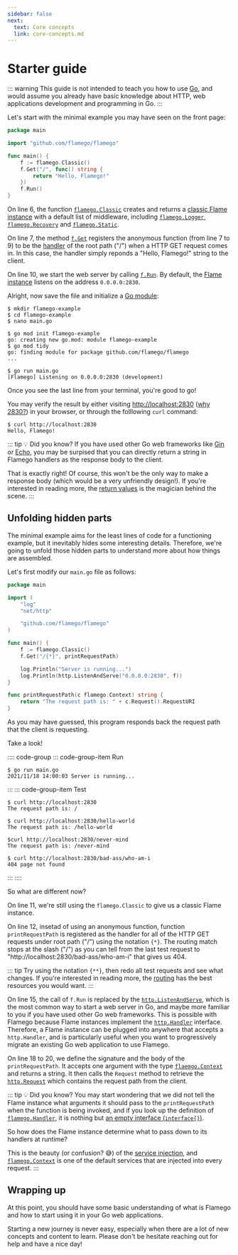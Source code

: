 ```yaml
---
sidebar: false
next:
  text: Core concepts
  link: core-concepts.md
---
```


# Starter guide

::: warning
This guide is not intended to teach you how to use [Go](https://go.dev/), and would assume you already have basic knowledge about HTTP, web applications development and programming in Go.
:::

Let's start with the minimal example you may have seen on the front page:

```go
package main

import "github.com/flamego/flamego"

func main() {
	f := flamego.Classic()
	f.Get("/", func() string {
		return "Hello, Flamego!"
	})
	f.Run()
}
```

On line 6, the function [`flamego.Classic`](https://pkg.go.dev/github.com/flamego/flamego#Classic) creates and returns a [classic Flame instance](core-concepts.md#classic-flame) with a default list of middleware, including [`flamego.Logger`](core-services.md#routing-logger), [`flamego.Recovery`](core-services.md#panic-recovery) and [`flamego.Static`](core-services.md#serving-static-files).

On line 7, the method [`f.Get`](https://pkg.go.dev/github.com/flamego/flamego#Router) registers the anonymous function (from line 7 to 9) to be the [handler](core-concepts.md#handlers) of the root path ("/") when a HTTP GET request comes in. In this case, the handler simply reponds a "Hello, Flamego!" string to the client.

On line 10, we start the web server by calling [`f.Run`](https://pkg.go.dev/github.com/flamego/flamego#Flame.Run). By default, the [Flame instance](core-concepts.md#instances) listens on the address `0.0.0.0:2830`.

Alright, now save the file and initialize a [Go module](https://go.dev/blog/using-go-modules#:~:text=A%20module%20is%20a%20collection,needed%20for%20a%20successful%20build.):

```:no-line-numbers
$ mkdir flamego-example
$ cd flamego-example
$ nano main.go

$ go mod init flamego-example
go: creating new go.mod: module flamego-example
$ go mod tidy
go: finding module for package github.com/flamego/flamego
...

$ go run main.go
[Flamego] Listening on 0.0.0.0:2830 (development)
```

Once you see the last line from your terminal, you're good to go!

You may verify the result by either visiting [http://localhost:2830](http://localhost:2830) ([why 2830?](faqs.md#why-the-default-port-is-2830)) in your browser, or through the folllowing `curl` command:

```:no-line-numbers
$ curl http://localhost:2830
Hello, Flamego!
```

::: tip 💡 Did you know?
If you have used other Go web frameworks like [Gin](https://github.com/gin-gonic/gin) or [Echo](https://echo.labstack.com/), you may be surpised that you can directly return a string in Flamego handlers as the response body to the client.

That is exactly right! Of course, this won't be the only way to make a response body (which would be a very unfriendly design!). If you're interested in reading more, the [return values](core-concepts.md#return-values) is the magician behind the scene.
:::

## Unfolding hidden parts

The minimal example aims for the least lines of code for a functioning example, but it inevitably hides some interesting details. Therefore, we're going to unfold those hidden parts to understand more about how things are assembled.

Let's first modify our `main.go` file as follows:

```go
package main

import (
	"log"
	"net/http"

	"github.com/flamego/flamego"
)

func main() {
	f := flamego.Classic()
	f.Get("/{*}", printRequestPath)

	log.Println("Server is running...")
	log.Println(http.ListenAndServe("0.0.0.0:2830", f))
}

func printRequestPath(c flamego.Context) string {
	return "The request path is: " + c.Request().RequestURI
}
```

As you may have guessed, this program responds back the request path that the client is requesting.

Take a look!

:::: code-group
::: code-group-item Run
```:no-line-numbers
$ go run main.go
2021/11/18 14:00:03 Server is running...
```
:::
::: code-group-item Test
```:no-line-numbers
$ curl http://localhost:2830
The request path is: /

$ curl http://localhost:2830/hello-world
The request path is: /hello-world

$curl http://localhost:2830/never-mind
The request path is: /never-mind

$ curl http://localhost:2830/bad-ass/who-am-i
404 page not found
```
:::
::::

So what are different now?

On line 11, we're still using the `flamego.Classic` to give us a classic Flame instance.

On line 12, insetad of using an anonymous function, function `printRequestPath` is registered as the handler for all of the HTTP GET requests under root path ("/") using the notation `{*}`. The routing match stops at the slash ("/") as you can tell from the last test request to "http://localhost:2830/bad-ass/who-am-i" that gives us 404.

::: tip
Try using the notation `{**}`, then redo all test requests and see what changes. If you're interested in reading more, the [routing](routing.md) has the best resources you would want.
:::

On line 15, the call of `f.Run` is replaced by the [`http.ListenAndServe`](https://pkg.go.dev/net/http#ListenAndServe), which is the most common way to start a web server in Go, and maybe more familiar to you if you have used other Go web frameworks. This is possible with Flamego because Flame instances implement the [`http.Handler`](https://pkg.go.dev/net/http#Handler) interface. Therefore, a Flame instance can be plugged into anywhere that accepts a `http.Handler`, and is particularly useful when you want to progressively migrate an existing Go web application to use Flamego.

On line 18 to 20, we define the signature and the body of the `printRequestPath`. It accepts one argument with the type [`flaemgo.Context`](core-services.md#context) and returns a string. It then calls the `Request` method to retrieve the [`http.Request`](https://pkg.go.dev/net/http#Request) which contains the request path from the client.

::: tip 💡 Did you know?
You may start wondering that we did not tell the Flame instance what arguments it should pass to the `printRequestPath` when the function is being invoked, and if you look up the definition of [`flamego.Handler`](https://pkg.go.dev/github.com/flamego/flamego#Handler), it is nothing but [an empty interface (`interface{}`)](https://github.com/flamego/flamego/blob/8505d18c5243f797d5bb7160797d26454b9e5011/handler.go#L17).

So how does the Flame instance determine what to pass down to its handlers at runtime?

This is the beauty (or confusion? 😅) of the [service injection](core-concepts.md#service-injection), and [`flamego.Context`](core-services#context) is one of the default services that are injected into every request.
:::

## Wrapping up

At this point, you should have some basic understanding of what is Flamego and how to start using it in your Go web applications.

Starting a new journey is never easy, especially when there are a lot of new concepts and content to learn. Please don't be hesitate reaching out for help and have a nice day!
